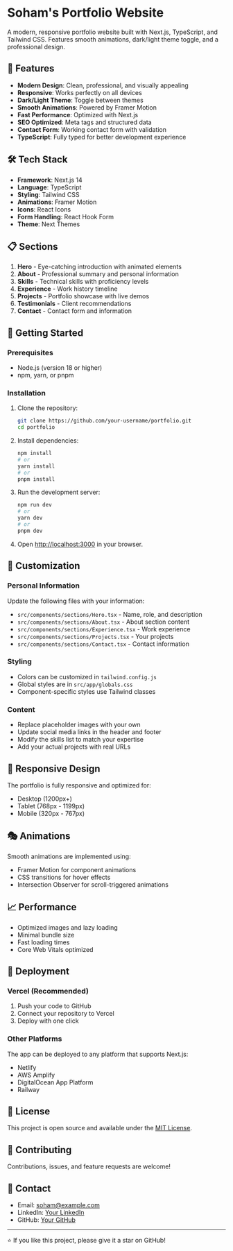 # Soham's Portfolio Website

A modern, responsive portfolio website built with Next.js, TypeScript, and Tailwind CSS. Features smooth animations, dark/light theme toggle, and a professional design.

## 🚀 Features

- **Modern Design**: Clean, professional, and visually appealing
- **Responsive**: Works perfectly on all devices
- **Dark/Light Theme**: Toggle between themes
- **Smooth Animations**: Powered by Framer Motion
- **Fast Performance**: Optimized with Next.js
- **SEO Optimized**: Meta tags and structured data
- **Contact Form**: Working contact form with validation
- **TypeScript**: Fully typed for better development experience

## 🛠️ Tech Stack

- **Framework**: Next.js 14
- **Language**: TypeScript
- **Styling**: Tailwind CSS
- **Animations**: Framer Motion
- **Icons**: React Icons
- **Form Handling**: React Hook Form
- **Theme**: Next Themes

## 📋 Sections

1. **Hero** - Eye-catching introduction with animated elements
2. **About** - Professional summary and personal information
3. **Skills** - Technical skills with proficiency levels
4. **Experience** - Work history timeline
5. **Projects** - Portfolio showcase with live demos
6. **Testimonials** - Client recommendations
7. **Contact** - Contact form and information

## 🚀 Getting Started

### Prerequisites

- Node.js (version 18 or higher)
- npm, yarn, or pnpm

### Installation

1. Clone the repository:
   ```bash
   git clone https://github.com/your-username/portfolio.git
   cd portfolio
   ```

2. Install dependencies:
   ```bash
   npm install
   # or
   yarn install
   # or
   pnpm install
   ```

3. Run the development server:
   ```bash
   npm run dev
   # or
   yarn dev
   # or
   pnpm dev
   ```

4. Open [http://localhost:3000](http://localhost:3000) in your browser.

## 🎨 Customization

### Personal Information

Update the following files with your information:

- `src/components/sections/Hero.tsx` - Name, role, and description
- `src/components/sections/About.tsx` - About section content
- `src/components/sections/Experience.tsx` - Work experience
- `src/components/sections/Projects.tsx` - Your projects
- `src/components/sections/Contact.tsx` - Contact information

### Styling

- Colors can be customized in `tailwind.config.js`
- Global styles are in `src/app/globals.css`
- Component-specific styles use Tailwind classes

### Content

- Replace placeholder images with your own
- Update social media links in the header and footer
- Modify the skills list to match your expertise
- Add your actual projects with real URLs

## 📱 Responsive Design

The portfolio is fully responsive and optimized for:

- Desktop (1200px+)
- Tablet (768px - 1199px)
- Mobile (320px - 767px)

## 🎭 Animations

Smooth animations are implemented using:

- Framer Motion for component animations
- CSS transitions for hover effects
- Intersection Observer for scroll-triggered animations

## 📈 Performance

- Optimized images and lazy loading
- Minimal bundle size
- Fast loading times
- Core Web Vitals optimized

## 🚀 Deployment

### Vercel (Recommended)

1. Push your code to GitHub
2. Connect your repository to Vercel
3. Deploy with one click

### Other Platforms

The app can be deployed to any platform that supports Next.js:

- Netlify
- AWS Amplify
- DigitalOcean App Platform
- Railway

## 📝 License

This project is open source and available under the [MIT License](LICENSE).

## 🤝 Contributing

Contributions, issues, and feature requests are welcome!

## 📧 Contact

- Email: soham@example.com
- LinkedIn: [Your LinkedIn](https://linkedin.com/in/your-profile)
- GitHub: [Your GitHub](https://github.com/your-username)

---

⭐ If you like this project, please give it a star on GitHub!
